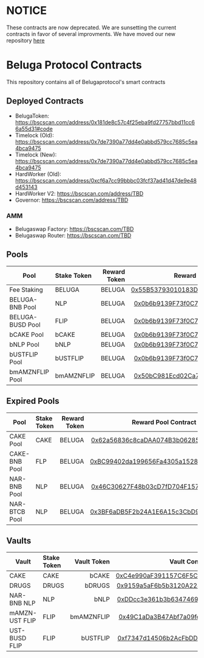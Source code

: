 # NOTICE
These contracts are now deprecated. We are sunsetting the current contracts in favor of several improvments. We have moved our new repository [here](https://github.com/belugaprotocol/beluga-protocol)

# Beluga Protocol Contracts
This repository contains all of Belugaprotocol's smart contracts

## Deployed Contracts
- BelugaToken: https://bscscan.com/address/0x181de8c57c4f25eba9fd27757bbd11cc66a55d31#code
- Timelock (Old): https://bscscan.com/address/0x7de7390a77dd4e0abbd579cc7685c5ea4bca9475
- Timelock (New): https://bscscan.com/address/0x7de7390a77dd4e0abbd579cc7685c5ea4bca9475
- HardWorker (Old): https://bscscan.com/address/0xcf6a7cc99bbbc03fcf37ad41d47de9e48d453143
- HardWorker V2: https://bscscan.com/address/TBD
- Governor: https://bscscan.com/address/TBD

### AMM
- Belugaswap Factory: https://bscscan.com/TBD
- Belugaswap Router: https://bscscan.com/TBD

## Pools
| Pool    |      Stake Token      |  Reward Token | Reward Pool Contract Link |
|-----------|:----------------------|--------------:|:----------------:|
| Fee Staking | BELUGA | BELUGA | [0x55B53793010183D90a72239478983861daBD816E](https://bscscan.com/address/0x55B53793010183D90a72239478983861daBD816E#code) |
| BELUGA-BNB Pool | NLP | BELUGA | [0x0b6b9139F73f0C7c7987796602ccEb06d54fb18e](https://bscscan.com/address/0x0b6b9139F73f0C7c7987796602ccEb06d54fb18e) |
| BELUGA-BUSD Pool | FLIP | BELUGA | [0x0b6b9139F73f0C7c7987796602ccEb06d54fb18e](https://bscscan.com/address/0x0b6b9139F73f0C7c7987796602ccEb06d54fb18e) |
| bCAKE Pool | bCAKE | BELUGA | [0x0b6b9139F73f0C7c7987796602ccEb06d54fb18e](https://bscscan.com/address/0x0b6b9139F73f0C7c7987796602ccEb06d54fb18e) |
| bNLP Pool | bNLP | BELUGA | [0x0b6b9139F73f0C7c7987796602ccEb06d54fb18e](https://bscscan.com/address/0x0b6b9139F73f0C7c7987796602ccEb06d54fb18e) |
| bUSTFLIP Pool | bUSTFLIP | BELUGA | [0x0b6b9139F73f0C7c7987796602ccEb06d54fb18e](https://bscscan.com/address/0x0b6b9139F73f0C7c7987796602ccEb06d54fb18e) |
| bmAMZNFLIP Pool | bmAMZNFLIP | BELUGA | [0x50bC981Ecd02Ca74f1C2854C3700D8f06Cbf54af](https://bscscan.com/address/0x50bC981Ecd02Ca74f1C2854C3700D8f06Cbf54af) |

## Expired Pools
| Pool    |      Stake Token      |  Reward Token | Reward Pool Contract Link |
|-----------|:----------------------|--------------:|:----------------:|
| CAKE Pool  | CAKE | BELUGA | [0x62a56836c8caDAA074B3b06285d91FEf3eF124E0](https://bscscan.com/address/0x62a56836c8caDAA074B3b06285d91FEf3eF124E0) |
| CAKE-BNB Pool | FLP | BELUGA | [0xBC99402da199656Fa4305a1528537A126d7210cc](https://bscscan.com/address/0xBC99402da199656Fa4305a1528537A126d7210cc) |
| NAR-BNB Pool | NLP | BELUGA | [0x46C30627F48b03cD7fD704F157CA92f0B10f1dF3](https://bscscan.com/address/0x46C30627F48b03cD7fD704F157CA92f0B10f1dF3) |
| NAR-BTCB Pool | NLP | BELUGA | [0x3BF6aDB5F2b24A1E6A15c3CbD98f8c0d87787177](https://bscscan.com/address/0x3BF6aDB5F2b24A1E6A15c3CbD98f8c0d87787177) |

## Vaults
| Vault    |      Stake Token      |  Vault Token | Vault Contract Link |
|-----------|:----------------------|--------------:|:----------------:|
| CAKE | CAKE | bCAKE | [0xC4e990aF391157C6F5Cd45Eb47Dc2D02249155B3](https://bscscan.com/address/0xC4e990aF391157C6F5Cd45Eb47Dc2D02249155B3#code) |
| DRUGS  | DRUGS | bDRUGS | [0x9159a5aF6b5b3120A224C09eB4DF6cF602457497](https://bscscan.com/address/0x9159a5aF6b5b3120A224C09eB4DF6cF602457497) |
| NAR-BNB NLP | NLP | bNLP | [0xDDcc3e361b3b6347469dC086DA4abd546cf9bD98](https://bscscan.com/address/0xDDcc3e361b3b6347469dC086DA4abd546cf9bD98) |
| mAMZN-UST FLIP | FLIP | bmAMZNFLIP | [0x49C1aDa3B47Abf7a09fd87b1B296a959246395aa](https://bscscan.com/address/0x49C1aDa3B47Abf7a09fd87b1B296a959246395aa) |
| UST-BUSD FLIP | FLIP | bUSTFLIP | [0xf7347d14506b2AcFbDD02A7B84fe8D9592629dbB](https://bscscan.com/address/0xf7347d14506b2AcFbDD02A7B84fe8D9592629dbB) |
